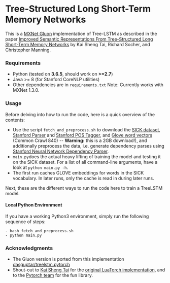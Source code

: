 <!---
  Licensed to the Apache Software Foundation (ASF) under one
  or more contributor license agreements.  See the NOTICE file
  distributed with this work for additional information
  regarding copyright ownership.  The ASF licenses this file
  to you under the Apache License, Version 2.0 (the
  "License"); you may not use this file except in compliance
  with the License.  You may obtain a copy of the License at

    http://www.apache.org/licenses/LICENSE-2.0

  Unless required by applicable law or agreed to in writing,
  software distributed under the License is distributed on an
  "AS IS" BASIS, WITHOUT WARRANTIES OR CONDITIONS OF ANY
  KIND, either express or implied.  See the License for the
  specific language governing permissions and limitations
  under the License.
-->


# Tree-Structured Long Short-Term Memory Networks
This is a [MXNet Gluon](https://mxnet.io/) implementation of Tree-LSTM as described in the paper [Improved Semantic Representations From Tree-Structured Long Short-Term Memory Networks](http://arxiv.org/abs/1503.00075) by Kai Sheng Tai, Richard Socher, and Christopher Manning. 

### Requirements
- Python (tested on **3.6.5**, should work on **>=2.7**)
- Java >= 8 (for Stanford CoreNLP utilities)
- Other dependencies are in `requirements.txt`
Note: Currently works with MXNet 1.3.0.

### Usage
Before delving into how to run the code, here is a quick overview of the contents:
 - Use the script `fetch_and_preprocess.sh` to download the [SICK dataset](http://alt.qcri.org/semeval2014/task1/index.php?id=data-and-tools), [Stanford Parser](http://nlp.stanford.edu/software/lex-parser.shtml) and [Stanford POS Tagger](http://nlp.stanford.edu/software/tagger.shtml), and [Glove word vectors](http://nlp.stanford.edu/projects/glove/) (Common Crawl 840) -- **Warning:** this is a 2GB download!), and additionally preprocess the data, i.e. generate dependency parses using [Stanford Neural Network Dependency Parser](http://nlp.stanford.edu/software/nndep.shtml).
- `main.py`does the actual heavy lifting of training the model and testing it on the SICK dataset. For a list of all command-line arguments, have a look at `python main.py -h`.
- The first run caches GLOVE embeddings for words in the SICK vocabulary. In later runs, only the cache is read in during later runs.

Next, these are the different ways to run the code here to train a TreeLSTM model.
#### Local Python Environment
If you have a working Python3 environment, simply run the following sequence of steps:

```
- bash fetch_and_preprocess.sh
- python main.py
```


### Acknowledgments
- The Gluon version is ported from this implementation [dasguptar/treelstm.pytorch](https://github.com/dasguptar/treelstm.pytorch)
- Shout-out to [Kai Sheng Tai](https://github.com/kaishengtai/) for the [original LuaTorch implementation](https://github.com/stanfordnlp/treelstm), and to the [Pytorch team](https://github.com/pytorch/pytorch#the-team) for the fun library.
